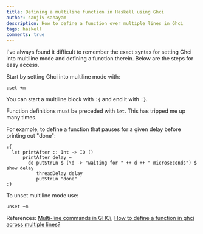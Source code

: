 ```yaml
---
title: Defining a multiline function in Haskell using Ghci
author: sanjiv sahayam
description: How to define a function over multiple lines in Ghci
tags: haskell
comments: true
---
```


I've always found it difficult to remember the exact syntax for setting Ghci into multiline mode and defining a function therein. Below are the steps for easy access.

Start by setting Ghci into multiline mode with:

```{.command .scrollx}
:set +m
```

You can start a multiline block with `:{` and end it with `:}`.

Function definitions must be preceded with `let`. This has tripped me up many times.

For example, to define a function that pauses for a given delay before printing out "done":

```{.haskell .scrollx}
:{
  let printAfter :: Int -> IO ()
      printAfter delay =
        do putStrLn $ (\d -> "waiting for " ++ d ++ " microseconds") $ show delay
           threadDelay delay
           putStrLn "done"
:}
```

To unset multiline mode use:

```{.haskell .scrollx}
unset +m
```

References: [Multi-line commands in GHCi](https://stackoverflow.com/questions/8443035/multi-line-commands-in-ghci), [How to define a function in ghci across multiple lines?](https://stackoverflow.com/questions/2846050/how-to-define-a-function-in-ghci-across-multiple-lines)
